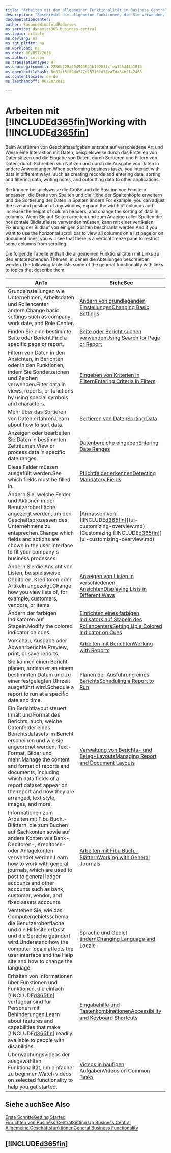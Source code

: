 ```yaml
---
title: "Arbeiten mit dem allgemeinen Funktionalität in Business Central | Microsoft Docs"
description: "Beschreibt die allgemeine Funktionen, die Sie verwenden, um die Daten in Business Central für Aktivitäten, wie Eingabe von Werten, Sortieren von Daten und Ändern von Ansichten auszuführen."
documentationcenter: 
author: SusanneWindfeldPedersen
ms.service: dynamics365-business-central
ms.topic: article
ms.devlang: na
ms.tgt_pltfrm: na
ms.workload: na
ms.date: 06/057/2018
ms.author: solsen
ms.translationtype: HT
ms.sourcegitcommit: 2286b728a464943841b192031cfea13644441013
ms.openlocfilehash: 8e81af5f59da577d157f6fd36ea7da34bf142463
ms.contentlocale: de-de
ms.lasthandoff: 06/28/2018

---
```

# <a name="working-with-included365finincludesd365finmdmd"></a><span data-ttu-id="1c3e1-103">Arbeiten mit [!INCLUDE[d365fin](includes/d365fin_md.md)]</span><span class="sxs-lookup"><span data-stu-id="1c3e1-103">Working with [!INCLUDE[d365fin](includes/d365fin_md.md)]</span></span>
<span data-ttu-id="1c3e1-104">Beim Ausführen von Geschäftsaufgaben entsteht auf verschiedene Art und Weise eine Interaktion mit Daten, beispielsweise durch das Erstellen von Datensätzen und die Eingabe von Daten, durch Sortieren und Filtern von Daten, durch Schreiben von Notizen und durch die Ausgabe von Daten in andere Anwendungen.</span><span class="sxs-lookup"><span data-stu-id="1c3e1-104">When performing business tasks, you interact with data in different ways, such as creating records and entering data, sorting and filtering data, writing notes, and outputting data to other applications.</span></span>

<span data-ttu-id="1c3e1-105">Sie können beispielsweise die Größe und die Position von Fenstern anpassen, die Breite von Spalten und die Höhe der Spaltenköpfe erweitern und die Sortierung der Daten in Spalten ändern.</span><span class="sxs-lookup"><span data-stu-id="1c3e1-105">For example, you can adjust the size and position of any window, expand the width of columns and increase the height of column headers, and change the sorting of data in columns.</span></span> <span data-ttu-id="1c3e1-106">Wenn Sie auf Seiten arbeiten und zum Anzeigen aller Spalten die horizontale Bildlaufleiste verwenden müssen, kann mit einer vertikalen Fixierung der Bildlauf von einigen Spalten beschränkt werden.</span><span class="sxs-lookup"><span data-stu-id="1c3e1-106">And if you want to use the horizontal scroll bar to view all columns on a list page or on document lines, you will see that there is a vertical freeze pane to restrict some columns from scrolling.</span></span>

<span data-ttu-id="1c3e1-107">Die folgende Tabelle enthält die allgemeinen Funktionalitäten mit Links zu den entsprechenden Themen, in denen die Abteilungen beschrieben werden.</span><span class="sxs-lookup"><span data-stu-id="1c3e1-107">The following table lists some of the general functionality with links to topics that describe them.</span></span>

| <span data-ttu-id="1c3e1-108">An</span><span class="sxs-lookup"><span data-stu-id="1c3e1-108">To</span></span> | <span data-ttu-id="1c3e1-109">Siehe</span><span class="sxs-lookup"><span data-stu-id="1c3e1-109">See</span></span> |
| --- | --- |
| <span data-ttu-id="1c3e1-110">Grundeinstellungen wie Unternehmen, Arbeitsdaten und Rollencenter ändern.</span><span class="sxs-lookup"><span data-stu-id="1c3e1-110">Change basic settings such as company, work date, and Role Center.</span></span> |[<span data-ttu-id="1c3e1-111">Ändern von grundlegenden Einstellungen</span><span class="sxs-lookup"><span data-stu-id="1c3e1-111">Changing Basic Settings</span></span>](ui-change-basic-settings.md) |
| <span data-ttu-id="1c3e1-112">Finden Sie eine bestimmte Seite oder Bericht.</span><span class="sxs-lookup"><span data-stu-id="1c3e1-112">Find a specific page or report.</span></span> |[<span data-ttu-id="1c3e1-113">Seite oder Bericht suchen verwenden</span><span class="sxs-lookup"><span data-stu-id="1c3e1-113">Using Search for Page or Report</span></span>](ui-search.md) |
| <span data-ttu-id="1c3e1-114">Filtern von Daten in den Ansichten, in Berichten oder in den Funktionen, indem Sie Sonderzeichen und Zeichen verwenden.</span><span class="sxs-lookup"><span data-stu-id="1c3e1-114">Filter data in views, reports, or functions by using special symbols and characters.</span></span> |[<span data-ttu-id="1c3e1-115">Eingeben von Kriterien in Filtern</span><span class="sxs-lookup"><span data-stu-id="1c3e1-115">Entering Criteria in Filters</span></span>](ui-enter-criteria-filters.md) |
| <span data-ttu-id="1c3e1-116">Mehr über das Sortieren von Daten erfahren.</span><span class="sxs-lookup"><span data-stu-id="1c3e1-116">Learn about how to sort data.</span></span> |[<span data-ttu-id="1c3e1-117">Sortieren von Daten</span><span class="sxs-lookup"><span data-stu-id="1c3e1-117">Sorting Data</span></span>](ui-sorting.md) |
| <span data-ttu-id="1c3e1-118">Anzeigen oder bearbeiten Sie Daten in bestimmten Zeiträumen.</span><span class="sxs-lookup"><span data-stu-id="1c3e1-118">View or process data in specific date ranges.</span></span> |[<span data-ttu-id="1c3e1-119">Datenbereiche eingeben</span><span class="sxs-lookup"><span data-stu-id="1c3e1-119">Entering Date Ranges</span></span>](ui-enter-date-ranges.md) |
| <span data-ttu-id="1c3e1-120">Diese Felder müssen ausgefüllt werden.</span><span class="sxs-lookup"><span data-stu-id="1c3e1-120">See which fields must be filled in.</span></span> |[<span data-ttu-id="1c3e1-121">Pflichtfelder erkennen</span><span class="sxs-lookup"><span data-stu-id="1c3e1-121">Detecting Mandatory Fields</span></span>](ui-mandatory-fields.md) |
| <span data-ttu-id="1c3e1-122">Ändern Sie, welche Felder und Aktionen in der Benutzeroberfläche angezeigt werden, um den Geschäftsprozessen des Unternehmens zu entsprechen.</span><span class="sxs-lookup"><span data-stu-id="1c3e1-122">Change which fields and actions are shown in the user interface to fit your company's business processes.</span></span> |<span data-ttu-id="1c3e1-123">[Anpassen von [!INCLUDE[d365fin](includes/d365fin_md.md)]](ui-customizing-overview.md)</span><span class="sxs-lookup"><span data-stu-id="1c3e1-123">[Customizing [!INCLUDE[d365fin](includes/d365fin_md.md)]](ui-customizing-overview.md)</span></span> |
| <span data-ttu-id="1c3e1-124">Ändern Sie die Ansicht von Listen, beispielsweise Debitoren, Kreditoren oder Artikeln angezeigt.</span><span class="sxs-lookup"><span data-stu-id="1c3e1-124">Change how you view lists of, for example, customers, vendors, or items.</span></span> |[<span data-ttu-id="1c3e1-125">Anzeigen von Listen in verschiedenen Ansichten</span><span class="sxs-lookup"><span data-stu-id="1c3e1-125">Displaying Lists in Different Ways</span></span>](across-display-lists-different-views.md) |
| <span data-ttu-id="1c3e1-126">Ändern der farbigen Indikatoren auf Stapeln.</span><span class="sxs-lookup"><span data-stu-id="1c3e1-126">Modify the colored indicator on cues.</span></span> |[<span data-ttu-id="1c3e1-127">Einrichten eines farbigen Indikators auf Stapeln des Rollencenters</span><span class="sxs-lookup"><span data-stu-id="1c3e1-127">Setting Up a Colored Indicator on Cues</span></span>](ui-how-setup-colored-indicator-cues.md) |
|<span data-ttu-id="1c3e1-128">Vorschau, Ausgabe oder Abwehrberichte.</span><span class="sxs-lookup"><span data-stu-id="1c3e1-128">Preview, print, or save reports.</span></span>|[<span data-ttu-id="1c3e1-129">Arbeiten mit Berichten</span><span class="sxs-lookup"><span data-stu-id="1c3e1-129">Working with Reports</span></span>](ui-work-report.md)|
| <span data-ttu-id="1c3e1-130">Sie können einen Bericht planen, sodass er an einem bestimmten Datum und zu einer festgelegten Uhrzeit ausgeführt wird.</span><span class="sxs-lookup"><span data-stu-id="1c3e1-130">Schedule a report to run at a specific date and time.</span></span> |[<span data-ttu-id="1c3e1-131">Planen der Ausführung eines Berichts</span><span class="sxs-lookup"><span data-stu-id="1c3e1-131">Scheduling a Report to Run</span></span>](ui-work-report.md#ScheduleReport) |
| <span data-ttu-id="1c3e1-132">Ein Berichtlayout steuert Inhalt und Format des Berichts, auch, welche Datenfelder eines Berichtsdatasets im Bericht erscheinen und wie sie angeordnet werden, Text-Format, Bilder und mehr.</span><span class="sxs-lookup"><span data-stu-id="1c3e1-132">Manage the content and format of reports and documents, including which data fields of a report dataset appear on the report and how they are arranged, text style, images, and more.</span></span>|[<span data-ttu-id="1c3e1-133">Verwaltung von Berichts- und Beleg-Layouts</span><span class="sxs-lookup"><span data-stu-id="1c3e1-133">Managing Report and Document Layouts</span></span>](ui-manage-report-layouts.md) |
| <span data-ttu-id="1c3e1-134">Informationen zum Arbeiten mit Fibu Buch.-Blättern, die zum Buchen auf Sachkonten sowie auf andere Konten wie Bank-, Debitoren-, Kreditoren- oder Anlagekonten verwendet werden.</span><span class="sxs-lookup"><span data-stu-id="1c3e1-134">Learn how to work with general journals, which are used to post to general ledger accounts and other accounts such as bank, customer, vendor, and fixed assets accounts.</span></span> |[<span data-ttu-id="1c3e1-135">Arbeiten mit Fibu Buch.-Blättern</span><span class="sxs-lookup"><span data-stu-id="1c3e1-135">Working with General Journals</span></span>](ui-work-general-journals.md) |
|<span data-ttu-id="1c3e1-136">Verstehen Sie, wie das Computergebietsschema die Benutzeroberfläche und die Hilfesite erfasst und die Sprache geändert wird.</span><span class="sxs-lookup"><span data-stu-id="1c3e1-136">Understand how the computer locale affects the user interface and the Help site and how to change the language.</span></span>|[<span data-ttu-id="1c3e1-137">Sprache und Gebiet ändern</span><span class="sxs-lookup"><span data-stu-id="1c3e1-137">Changing Language and Locale</span></span>](about-locale-language.md)|
|<span data-ttu-id="1c3e1-138">Erhalten von Informationen über Funktionen und Funktionen, die einfach [!INCLUDE[d365fin](includes/d365fin_md.md)] verfügbar sind für  Personen mit Behinderungen.</span><span class="sxs-lookup"><span data-stu-id="1c3e1-138">Learn about features and capabilities that make [!INCLUDE[d365fin](includes/d365fin_md.md)] readily available to people with disabilities.</span></span>|[<span data-ttu-id="1c3e1-139">Eingabehilfe und Tastenkombinationen</span><span class="sxs-lookup"><span data-stu-id="1c3e1-139">Accessibility and Keyboard Shortcuts</span></span>](ui-accessibility.md)|
|<span data-ttu-id="1c3e1-140">Überwachungsvideos der ausgewählten Funktionalität, um einfacher zu beginnen.</span><span class="sxs-lookup"><span data-stu-id="1c3e1-140">Watch videos on selected functionality to help you get started.</span></span>|[<span data-ttu-id="1c3e1-141">Videos in häufigen Aufgaben</span><span class="sxs-lookup"><span data-stu-id="1c3e1-141">Videos on Common Tasks</span></span>](across-videos.md)|  

## <a name="see-also"></a><span data-ttu-id="1c3e1-142">Siehe auch</span><span class="sxs-lookup"><span data-stu-id="1c3e1-142">See Also</span></span>
[<span data-ttu-id="1c3e1-143">Erste Schritte</span><span class="sxs-lookup"><span data-stu-id="1c3e1-143">Getting Started</span></span>](product-get-started.md)  
[<span data-ttu-id="1c3e1-144">Einrichten von Business Central</span><span class="sxs-lookup"><span data-stu-id="1c3e1-144">Setting Up Business Central</span></span>](setup.md)  
[<span data-ttu-id="1c3e1-145">Allgemeine Geschäftsfunktionen</span><span class="sxs-lookup"><span data-stu-id="1c3e1-145">General Business Functionality</span></span>](ui-across-business-areas.md)  

## [!INCLUDE[d365fin](includes/free_trial_md.md)]  
 

